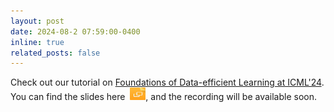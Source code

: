 ```yaml
---
layout: post
date: 2024-08-2 07:59:00-0400
inline: true
related_posts: false
---
```


<!-- A simple inline announcement with Markdown emoji! :sparkles: :smile: -->

Check out our tutorial on [Foundations of Data-efficient Learning at ICML'24](https://icml.cc/virtual/2024/tutorial/35234). You can find the slides here&nbsp; <a href="../assets/pdf/ICML24_tutorial_DataEfficient.pdf"><img src="assets/img/slide-icon.png" alt="Watch" style="width:25px;height:20px"></a>, and the recording will be available soon.